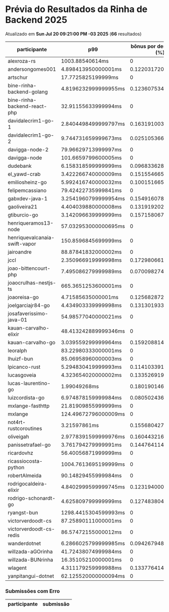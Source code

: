 # Prévia do Resultados da Rinha de Backend 2025
Atualizado em **Sun Jul 20 09:21:00 PM -03 2025** (**66** resultados)


| participante | p99 | bônus por desempenho (%) | multa ($) | lucro | submissão |
| -- | -- | -- | -- | -- | -- |
|	alexroza-rs	|	1003.88540614ms	|	0	|	0	|	186566.47999999998	|	[alexroza-rs](https://github.com/zanfranceschi/rinha-de-backend-2025/tree/main/participantes/alexroza-rs)
|	andersongomes001	|	4.898413950000001ms	|	0.12203172099999998	|	110177.24550000756	|	243029.50988117242	|	[andersongomes001](https://github.com/zanfranceschi/rinha-de-backend-2025/tree/main/participantes/andersongomes001)
|	artschur	|	17.7725825199999ms	|	0	|	107777.45474998266	|	200158.13024996783	|	[artschur](https://github.com/zanfranceschi/rinha-de-backend-2025/tree/main/participantes/artschur)
|	bine-rinha-backend-golang	|	4.8196232999999955ms	|	0.12360753400000009	|	104999.11624998349	|	232080.3068409402	|	[bine-rinha-backend-golang](https://github.com/zanfranceschi/rinha-de-backend-2025/tree/main/participantes/bine-rinha-backend-golang)
|	bine-rinha-backend-react-php	|	32.91155633999994ms	|	0	|	105792.52320002577	|	196471.82880004786	|	[bine-rinha-backend-react-php](https://github.com/zanfranceschi/rinha-de-backend-2025/tree/main/participantes/bine-rinha-backend-react-php)
|	davidalecrim1-go-1	|	2.8404498499999797ms	|	0.16319100300000042	|	0	|	348367.5746933891	|	[davidalecrim1-go-1](https://github.com/zanfranceschi/rinha-de-backend-2025/tree/main/participantes/davidalecrim1-go-1)
|	davidalecrim1-go-2	|	9.744731659999673ms	|	0.02510536680000655	|	105698.7505	|	203879.41064744248	|	[davidalecrim1-go-2](https://github.com/zanfranceschi/rinha-de-backend-2025/tree/main/participantes/davidalecrim1-go-2)
|	davigga-node-2	|	79.96629713999997ms	|	0	|	0	|	280323.33999999997	|	[davigga-node-2](https://github.com/zanfranceschi/rinha-de-backend-2025/tree/main/participantes/davigga-node-2)
|	davigga-node	|	101.6659799600005ms	|	0	|	0	|	303308.83499999996	|	[davigga-node](https://github.com/zanfranceschi/rinha-de-backend-2025/tree/main/participantes/davigga-node)
|	dudebank	|	6.158318599999999ms	|	0.09683362800000002	|	0	|	340855.7200507745	|	[dudebank](https://github.com/zanfranceschi/rinha-de-backend-2025/tree/main/participantes/dudebank)
|	el_yawd-crab	|	3.422266740000009ms	|	0.15155466519999983	|	109875.66100000001	|	251632.42476138193	|	[el_yawd-crab](https://github.com/zanfranceschi/rinha-de-backend-2025/tree/main/participantes/el_yawd-crab)
|	emiliosheinz-go	|	5.992416740000032ms	|	0.10015166519999935	|	0	|	0	|	[emiliosheinz-go](https://github.com/zanfranceschi/rinha-de-backend-2025/tree/main/participantes/emiliosheinz-go)
|	felipemcassiano	|	79.42422735999841ms	|	0	|	0	|	0	|	[felipemcassiano](https://github.com/zanfranceschi/rinha-de-backend-2025/tree/main/participantes/felipemcassiano)
|	gabxdev-java-1	|	3.2541960799999954ms	|	0.1549160784000001	|	0	|	364806.4599576197	|	[gabxdev-java-1](https://github.com/zanfranceschi/rinha-de-backend-2025/tree/main/participantes/gabxdev-java-1)
|	gaoliveira21	|	4.404039880000008ms	|	0.13191920239999985	|	0	|	215615.64408534425	|	[gaoliveira21](https://github.com/zanfranceschi/rinha-de-backend-2025/tree/main/participantes/gaoliveira21)
|	gtiburcio-go	|	3.142096639999999ms	|	0.15715806720000003	|	0	|	366402.35103870754	|	[gtiburcio-go](https://github.com/zanfranceschi/rinha-de-backend-2025/tree/main/participantes/gtiburcio-go)
|	henriqueramos13-node	|	57.032953000000695ms	|	0	|	59025.784999999996	|	109619.315	|	[henriqueramos13-node](https://github.com/zanfranceschi/rinha-de-backend-2025/tree/main/participantes/henriqueramos13-node)
|	henriquevalcanaia-swift-vapor	|	150.8596845699999ms	|	0	|	0	|	0	|	[henriquevalcanaia-swift-vapor](https://github.com/zanfranceschi/rinha-de-backend-2025/tree/main/participantes/henriquevalcanaia-swift-vapor)
|	jairoandre	|	88.87841832000002ms	|	0	|	108496.591	|	201493.669	|	[jairoandre](https://github.com/zanfranceschi/rinha-de-backend-2025/tree/main/participantes/jairoandre)
|	jccl	|	2.350966919999998ms	|	0.17298066160000006	|	0	|	86824.07549085848	|	[jccl](https://github.com/zanfranceschi/rinha-de-backend-2025/tree/main/participantes/jccl)
|	joao-bittencourt-php	|	7.495086279999989ms	|	0.07009827440000022	|	0	|	0	|	[joao-bittencourt-php](https://github.com/zanfranceschi/rinha-de-backend-2025/tree/main/participantes/joao-bittencourt-php)
|	joaocrulhas-nestjs-ts	|	665.3651253600001ms	|	0	|	0	|	0	|	[joaocrulhas-nestjs-ts](https://github.com/zanfranceschi/rinha-de-backend-2025/tree/main/participantes/joaocrulhas-nestjs-ts)
|	joaoreisa-go	|	4.71585635000001ms	|	0.1256828729999998	|	0	|	275735.0066267642	|	[joaoreisa-go](https://github.com/zanfranceschi/rinha-de-backend-2025/tree/main/participantes/joaoreisa-go)
|	joelgarciajr84-go	|	4.434903339999998ms	|	0.13130193320000003	|	0	|	201630.1108451042	|	[joelgarciajr84-go](https://github.com/zanfranceschi/rinha-de-backend-2025/tree/main/participantes/joelgarciajr84-go)
|	josafaverissimo-java-01	|	54.98577040000021ms	|	0	|	16540.16	|	30717.44	|	[josafaverissimo-java-01](https://github.com/zanfranceschi/rinha-de-backend-2025/tree/main/participantes/josafaverissimo-java-01)
|	kauan-carvalho-elixir	|	48.413242889999346ms	|	0	|	0	|	309556.44	|	[kauan-carvalho-elixir](https://github.com/zanfranceschi/rinha-de-backend-2025/tree/main/participantes/kauan-carvalho-elixir)
|	kauan-carvalho-go	|	3.039559299999964ms	|	0.15920881400000073	|	0	|	358294.9894382856	|	[kauan-carvalho-go](https://github.com/zanfranceschi/rinha-de-backend-2025/tree/main/participantes/kauan-carvalho-go)
|	leoralph	|	83.22980333000001ms	|	0	|	0	|	178761.7	|	[leoralph](https://github.com/zanfranceschi/rinha-de-backend-2025/tree/main/participantes/leoralph)
|	lhuizf-bun	|	85.06958960000003ms	|	0	|	98246.20049999999	|	182457.22950000002	|	[lhuizf-bun](https://github.com/zanfranceschi/rinha-de-backend-2025/tree/main/participantes/lhuizf-bun)
|	lpicanco-rust	|	5.294830419999993ms	|	0.11410339160000015	|	109027.67225	|	238024.04041279492	|	[lpicanco-rust](https://github.com/zanfranceschi/rinha-de-backend-2025/tree/main/participantes/lpicanco-rust)
|	lucasgoveia	|	4.323654020000002ms	|	0.13352691959999996	|	0	|	342742.90240068774	|	[lucasgoveia](https://github.com/zanfranceschi/rinha-de-backend-2025/tree/main/participantes/lucasgoveia)
|	lucas-laurentino-go	|	1.99049268ms	|	0.18019014640000003	|	0	|	365475.20065694733	|	[lucas-laurentino-go](https://github.com/zanfranceschi/rinha-de-backend-2025/tree/main/participantes/lucas-laurentino-go)
|	luizcordista-go	|	6.974878159999984ms	|	0.08050243680000031	|	0	|	324173.80516953795	|	[luizcordista-go](https://github.com/zanfranceschi/rinha-de-backend-2025/tree/main/participantes/luizcordista-go)
|	mxlange-fasthttp	|	21.81909855999999ms	|	0	|	83353.63749998776	|	154799.6124999773	|	[mxlange-fasthttp](https://github.com/zanfranceschi/rinha-de-backend-2025/tree/main/participantes/mxlange-fasthttp)
|	mxlange	|	124.49672796000009ms	|	0	|	56702.06499999131	|	105303.83499998387	|	[mxlange](https://github.com/zanfranceschi/rinha-de-backend-2025/tree/main/participantes/mxlange)
|	not4rt-rustcoroutines	|	3.21597861ms	|	0.1556804278	|	0	|	199119.33456751006	|	[not4rt-rustcoroutines](https://github.com/zanfranceschi/rinha-de-backend-2025/tree/main/participantes/not4rt-rustcoroutines)
|	oliveigah	|	2.9778391599999976ms	|	0.16044321680000004	|	0	|	361255.993817017	|	[oliveigah](https://github.com/zanfranceschi/rinha-de-backend-2025/tree/main/participantes/oliveigah)
|	panissetrafael-go	|	3.761794279999991ms	|	0.14476411440000017	|	75981.9879	|	172536.4494962715	|	[panissetrafael-go](https://github.com/zanfranceschi/rinha-de-backend-2025/tree/main/participantes/panissetrafael-go)
|	ricardovhz	|	56.40056871999999ms	|	0	|	96099.23925	|	178470.01575000002	|	[ricardovhz](https://github.com/zanfranceschi/rinha-de-backend-2025/tree/main/participantes/ricardovhz)
|	ricassiocosta-python	|	1004.7613695199999ms	|	0	|	69975.96199999168	|	129955.35799998455	|	[ricassiocosta-python](https://github.com/zanfranceschi/rinha-de-backend-2025/tree/main/participantes/ricassiocosta-python)
|	robertAlmeida	|	90.14829455999984ms	|	0	|	90241.32599999999	|	167591.03399999999	|	[robertAlmeida](https://github.com/zanfranceschi/rinha-de-backend-2025/tree/main/participantes/robertAlmeida)
|	rodrigocaldeira-elixir	|	4.8402999599999745ms	|	0.12319400080000051	|	0	|	347266.139087272	|	[rodrigocaldeira-elixir](https://github.com/zanfranceschi/rinha-de-backend-2025/tree/main/participantes/rodrigocaldeira-elixir)
|	rodrigo-schonardt-go	|	4.625809799999999ms	|	0.12748380400000003	|	0	|	143111.69963912864	|	[rodrigo-schonardt-go](https://github.com/zanfranceschi/rinha-de-backend-2025/tree/main/participantes/rodrigo-schonardt-go)
|	ryangst-bun	|	1298.4415304599993ms	|	0	|	6533.518249999999	|	12133.67675	|	[ryangst-bun](https://github.com/zanfranceschi/rinha-de-backend-2025/tree/main/participantes/ryangst-bun)
|	victorverdoodt-cs	|	87.25890111000001ms	|	0	|	0	|	0	|	[victorverdoodt-cs](https://github.com/zanfranceschi/rinha-de-backend-2025/tree/main/participantes/victorverdoodt-cs)
|	victorverdoodt-cs-redis	|	86.57472155000012ms	|	0	|	109126.9235	|	202664.28650000002	|	[victorverdoodt-cs-redis](https://github.com/zanfranceschi/rinha-de-backend-2025/tree/main/participantes/victorverdoodt-cs-redis)
|	wanderdotnet	|	6.2866025799999985ms	|	0.09426794840000004	|	50371.5765	|	107114.14256951047	|	[wanderdotnet](https://github.com/zanfranceschi/rinha-de-backend-2025/tree/main/participantes/wanderdotnet)
|	willzada-aGOrinha	|	41.72438074999984ms	|	0	|	0	|	48658.485	|	[willzada-aGOrinha](https://github.com/zanfranceschi/rinha-de-backend-2025/tree/main/participantes/willzada-aGOrinha)
|	willzada-BUNrinha	|	16.35105210000001ms	|	0	|	0	|	2884.5049999999997	|	[willzada-BUNrinha](https://github.com/zanfranceschi/rinha-de-backend-2025/tree/main/participantes/willzada-BUNrinha)
|	wlagent	|	4.311179259999988ms	|	0.13377641480000024	|	55322.64674999999	|	123887.38779131966	|	[wlagent](https://github.com/zanfranceschi/rinha-de-backend-2025/tree/main/participantes/wlagent)
|	yanpitangui-dotnet	|	62.125520000000094ms	|	0	|	0	|	286296.325	|	[yanpitangui-dotnet](https://github.com/zanfranceschi/rinha-de-backend-2025/tree/main/participantes/yanpitangui-dotnet)
### Submissões com Erro


| participante | submissão |
| -- | -- |
